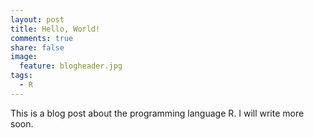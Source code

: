```yaml
---
layout: post
title: Hello, World!
comments: true
share: false
image:
  feature: blogheader.jpg
tags:
  - R
---
```

This is a blog post about the programming language R. I will write more soon.
